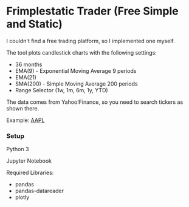 # Frimplestatic Trader (Free Simple and Static)

I couldn't find a free trading platform, so I implemented one myself.

The tool plots candlestick charts with the following settings:

- 36 months
- EMA(9) - Exponential Moving Average 9 periods
- EMA(21)
- SMA(200) - Simple Moving Average 200 periods
- Range Selector (1w, 1m, 6m, 1y, YTD)

The data comes from Yahoo!Finance, so you need to search tickers as shown there.

Example: <a href="https://finance.yahoo.com/quote/AAPL/history/" target="_blank">AAPL</a>

### Setup
Python 3

Jupyter Notebook

Required Libraries:
- pandas
- pandas-datareader
- plotly
